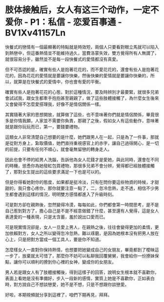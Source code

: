 # 肢体接触后，女人有这三个动作，一定不爱你 - P1：私信 - 恋爱百事通 - BV1Xv41157Ln

快餐式的戀情有一個最顯著的特點就是時效短，兩個人只要看對眼立馬就可以陷入到熱戀中，但這番熱情並不能維持過久，當費洛蒙失效，雙方覺得所有人無謂了，就很容易分手，雖然並不是每一段快餐式的愛情都沒有真愛。

但不可否認的是，確實有些人是抱著花花的，而不愛花花的，還會有些人是抱著花花的，因為花花的愛情就是要讓你快樂，然後快樂的愛情就是要讓你快樂的，所以，就算是在快餐式的愛情中，你也會有愛的平衡。

確實有些人是抱著花花的心態，對於這種情況，要及時辨別才最要緊，就很多兄弟會試試我，跟女生都牽手抱抱甚至親親了，做了這些肢體接觸了，為什麼女生後來又會變得不怎麼愛搭理我，好像不是情侶關係一樣。

其實隨著大家的思想開放，就算做了這些，也不意味著你們就是情侶關係，畢竟很多是你情我願，人家並不需要你負責，那親了之後，假如女人有這些動作，意味著就是跟你玩玩而已，第一，要錢要禮物。

這類女人非常清楚自己想要的是什麼，她們跟男人在一起，只是為了一件事，那就是從對方身上，紮取價值，她們直持重視感官上的赤字，讓自己過得開心，是一切的前提，只要有任何不順心，就會毫無留戀的轉身走人。

因此也會不停的給男人洗腦，告訴他為女人花錢才是愛她，與此同時，還會在不同的時機，慫恿你為她發紅包買禮物，那很多兄弟不會分辨，覺得都已經肢體接觸了，那對女生提出的這些要求滿足一下也是可以的。

但是你得看她對你的態度，如果都是挺冷淡，只有在問你要這些物資的時候，才甜甜的，我只會心疼你，那你就要注意一點了，二，忽冷忽熱，走不透，相信不少男生都會遇到這樣的情況，明明雙方感情都進入了升級時刻。

可是對方卻在親熱後，忽然變得冷漠，每每如此，你們都會第一時間思考，是不是自己惹到對方了，擔心自己是不是不經意做錯了什麼，甚至還有人覺得，這是女人表達愛的一種表現，只是太含蓄，羞於說出口愛而已。

可是現實情況卻是，女人一旦愛上男人，在親熱之後，往往會變得更加的柔情，更加依賴對方，女人之所以變得忽冷忽熱，難以琢磨，是因為她根本沒有把男人放在心上，只是把對方當成一個工具人，要是你不知道。

怎麼樣女人一直對你保持熱情，也想要把她變成自己的女朋友，畢竟都到了曖昧這一步了，放棄就太可惜了，那麼你不妨可以私聊我回覆舅舅，我會給你一份撩妹保點，讓你可以順利的撩到你心裡的女神，變成你的女朋友。

男人若是跟女人有了肢體接觸後，得到這樣子的回答，說明女生根本就不喜歡你，表面上看她是沒有準備好，步入一段新的感情，實質上她是不喜歡你，正如表白時，對方說自己不想談戀愛，她不是不想，只是不想跟你談戀愛。

好啦，本期視頻就分享到這裡了，咱們下期再見，拜拜。